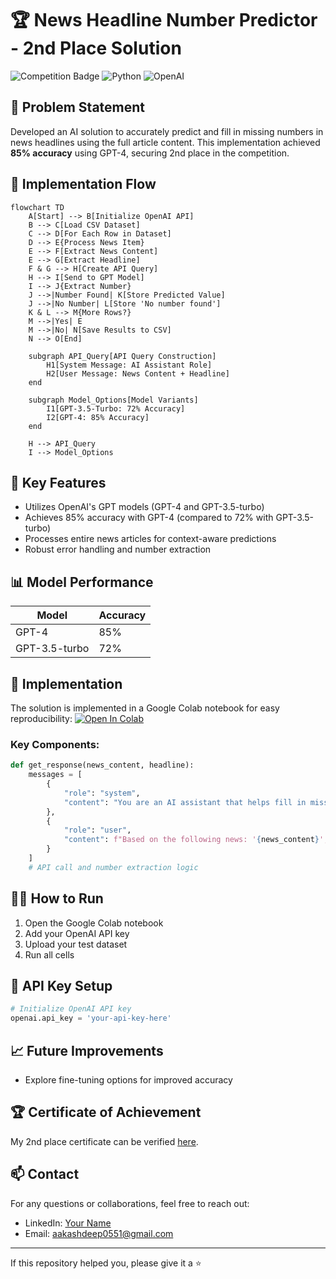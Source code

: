 # 🏆 News Headline Number Predictor - 2nd Place Solution

![Competition Badge](https://img.shields.io/badge/Competition-2nd%20Place-silver)
![Python](https://img.shields.io/badge/Python-3.7%2B-blue)
![OpenAI](https://img.shields.io/badge/OpenAI-GPT--4-brightgreen)

## 🎯 Problem Statement
Developed an AI solution to accurately predict and fill in missing numbers in news headlines using the full article content. This implementation achieved **85% accuracy** using GPT-4, securing 2nd place in the competition.

## 🔄 Implementation Flow
```mermaid
flowchart TD
    A[Start] --> B[Initialize OpenAI API]
    B --> C[Load CSV Dataset]
    C --> D[For Each Row in Dataset]
    D --> E{Process News Item}
    E --> F[Extract News Content]
    E --> G[Extract Headline]
    F & G --> H[Create API Query]
    H --> I[Send to GPT Model]
    I --> J{Extract Number}
    J -->|Number Found| K[Store Predicted Value]
    J -->|No Number| L[Store 'No number found']
    K & L --> M{More Rows?}
    M -->|Yes| E
    M -->|No| N[Save Results to CSV]
    N --> O[End]

    subgraph API_Query[API Query Construction]
        H1[System Message: AI Assistant Role]
        H2[User Message: News Content + Headline]
    end

    subgraph Model_Options[Model Variants]
        I1[GPT-3.5-Turbo: 72% Accuracy]
        I2[GPT-4: 85% Accuracy]
    end

    H --> API_Query
    I --> Model_Options
```

## 🚀 Key Features
- Utilizes OpenAI's GPT models (GPT-4 and GPT-3.5-turbo)
- Achieves 85% accuracy with GPT-4 (compared to 72% with GPT-3.5-turbo)
- Processes entire news articles for context-aware predictions
- Robust error handling and number extraction

## 📊 Model Performance
| Model | Accuracy |
|-------|----------|
| GPT-4 | 85% |
| GPT-3.5-turbo | 72% |

## 🔧 Implementation
The solution is implemented in a Google Colab notebook for easy reproducibility:
[![Open In Colab](https://colab.research.google.com/assets/colab-badge.svg)](https://colab.research.google.com/your-notebook-link-here)

### Key Components:
```python
def get_response(news_content, headline):
    messages = [
        {
            "role": "system",
            "content": "You are an AI assistant that helps fill in missing numbers in news headlines based on the content of the news."
        },
        {
            "role": "user",
            "content": f"Based on the following news: '{news_content}', fill in the missing number in this headline: '{headline}'"
        }
    ]
    # API call and number extraction logic
```

## 🏃‍♂️ How to Run
1. Open the Google Colab notebook
2. Add your OpenAI API key
3. Upload your test dataset
4. Run all cells

## 🔑 API Key Setup
```python
# Initialize OpenAI API key
openai.api_key = 'your-api-key-here'
```

## 📈 Future Improvements
- Explore fine-tuning options for improved accuracy

## 🏆 Certificate of Achievement
My 2nd place certificate can be verified [here]([your-verification-link](https://github.com/Aakashdeep-Srivastava/Predicting-Missing-News-Headlines/blob/main/Certificate%20of%20Excellence.png)).

## 📫 Contact
For any questions or collaborations, feel free to reach out:
- LinkedIn: [Your Name]([your-linkedin-profile](https://www.linkedin.com/in/skydeep1/))
- Email: aakashdeep0551@gmail.com

---

If this repository helped you, please give it a ⭐
